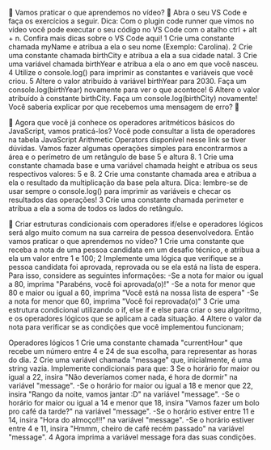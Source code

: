 🚀 Vamos praticar o que aprendemos no vídeo? 💪
Abra o seu VS Code e faça os exercícios a seguir.
Dica: Com o plugin code runner que vimos no vídeo você pode executar o seu código no VS Code com o atalho ctrl + alt + n. Confira mais dicas sobre o VS Code aqui!
  1 Crie uma constante chamada myName e atribua a ela o seu nome (Exemplo: Carolina).
  2  Crie uma constante chamada birthCity e atribua a ela a sua cidade natal.
  3  Crie uma variável chamada birthYear e atribua a ela o ano em que você nasceu.
  4  Utilize o console.log() para imprimir as constantes e variáveis que você criou.
  5  Altere o valor atribuído à variável birthYear para 2030. Faça um console.log(birthYear) novamente para ver o que acontece!
  6  Altere o valor atribuído à constante birthCity. Faça um console.log(birthCity) novamente! Você saberia explicar por que recebemos uma mensagem de erro? 🤔

🚀 Agora que você já conhece os operadores aritméticos básicos do JavaScript, vamos praticá-los? Você pode consultar a lista de operadores na tabela JavaScript Arithmetic Operators disponível nesse link se tiver dúvidas. Vamos fazer algumas operações simples para encontrarmos a área e o perímetro de um retângulo de base 5 e altura 8.
  1 Crie uma constante chamada base e uma variável chamada height e atribua os seus respectivos valores: 5 e 8.
  2 Crie uma constante chamada area e atribua a ela o resultado da multiplicação da base pela altura. Dica: lembre-se de usar sempre o console.log() para imprimir as variáveis e checar os resultados das operações!
  3 Crie uma constante chamada perimeter e atribua a ela a soma de todos os lados do retângulo.

🚀 Criar estruturas condicionais com operadores if/else e operadores lógicos será algo muito comum na sua carreira de pessoa desenvolvedora. Então vamos praticar o que aprendemos no vídeo?
  1 Crie uma constante que receba a nota de uma pessoa candidata em um desafio técnico, e atribua a ela um valor entre 1 e 100;
  2 Implemente uma lógica que verifique se a pessoa candidata foi aprovada, reprovada ou se ela está na lista de espera. Para isso, considere as seguintes informações:
    -Se a nota for maior ou igual a 80, imprima "Parabéns, você foi aprovada(o)!"
    -Se a nota for menor que 80 e maior ou igual a 60, imprima "Você está na nossa lista de espera"
    -Se a nota for menor que 60, imprima "Você foi reprovada(o)"
  3 Crie uma estrutura condicional utilizando o if, else if e else para criar o seu algoritmo, e os operadores lógicos que se aplicam a cada situação.
  4 Altere o valor da nota para verificar se as condições que você implementou funcionam;

  Operadores lógicos
    1 Crie uma constante chamada "currentHour" que recebe um número entre 4 e 24 de sua escolha, para representar as horas do dia.
    2 Crie uma variável chamada "message" que, inicialmente, é uma string vazia.
    Implemente condicionais para que:
    3 Se o horário for maior ou igual a 22, insira "Não deveríamos comer nada, é hora de dormir" na variável "message".
      -Se o horário for maior ou igual a 18 e menor que 22, insira "Rango da noite, vamos jantar :D" na variável "message".
      -Se o horário for maior ou igual a 14 e menor que 18, insira "Vamos fazer um bolo pro café da tarde?" na variável "message".
      -Se o horário estiver entre 11 e 14, insira "Hora do almoço!!!" na variável "message".
      -Se o horário estiver entre 4 e 11, insira "Hmmm, cheiro de café recém passado" na variável "message".
    4 Agora imprima a variável message fora das suas condições.


